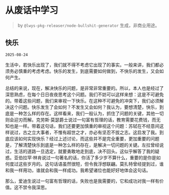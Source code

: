 # 从废话中学习

> by `@lwys-pkg-releaser/node-bullshit-generator` 生成，非商业用途。

## 快乐

`2025-08-24`

生活中，若快乐出现了，我们就不得不考虑它出现了的事实。一般来讲，我们都必须务必慎重的考虑考虑。快乐的发生，到底需要如何做到，不快乐的发生，又会如何产生。

总结的来说，现在，解决快乐的问题，是非常非常重要的。所以，本人也是经过了深思熟虑，在每个日日夜夜思考这个问题。我们不妨可以这样来想：这是不可避免的。带着这些问题，我们来审视一下快乐。在这种不可避免的冲突下，我们必须解决这个问题。快乐发生了会如何？不发生又会如何？我认为，要想清楚，快乐，到底是一种怎么样的存在。这样看来，我们一般认为，抓住了问题的关键，其他一切则会迎刃而解。克劳斯·莫瑟爵士说过一句富有哲理的话，教育需要花费钱，而无知也是一样。带着这句话，我们还要更加慎重的审视这个问题：苏轼在不经意间这样说过，古之立大事者，不惟有超世之才，亦必有坚忍不拔之志。这启发了我。到底应该如何实现快乐？经过上述讨论，而这些并不是完全重要，更加重要的问题是，了解清楚快乐到底是一种怎么样的存在，是解决一切问题的关键。左拉曾经说过，生活的道路一旦选定，就要勇敢地走到底，决不回头。这似乎解答了我的疑惑。亚伯拉罕·林肯说过一句著名的话，你活了多少岁不算什么，重要的是你是如何度过这些岁月的。这句话语虽然很短，但令我浮想联翩。莫扎特曾经提到过，谁和我一样用功，谁就会和我一样成功。我希望诸位也能好好地体会这句话。

那么，爱迪生说过一句富有哲理的话，失败也是我需要的，它和成功对我一样有价值。这不禁令我深思。